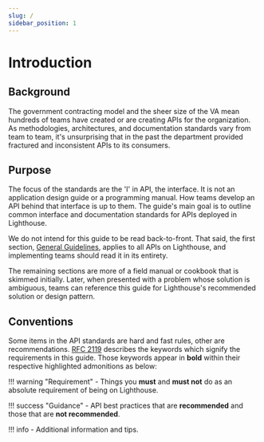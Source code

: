 ```yaml
---
slug: /
sidebar_position: 1
---
```


# Introduction

## Background

The government contracting model and the sheer size of the VA mean hundreds of teams have created or are creating APIs for the organization. As methodologies, architectures, and documentation standards vary from team to team, it's unsurprising that in the past the department provided fractured and inconsistent APIs to its consumers.

## Purpose

The focus of the standards are the 'I' in API, the interface. It is not an application design guide or a programming manual. How teams develop an API behind that interface is up to them. The guide's main goal is to outline common interface and documentation standards for APIs deployed in Lighthouse.

We do not intend for this guide to be read back-to-front. That said, the first section, [General Guidelines](general-guidelines), applies to all APIs on Lighthouse, and implementing teams should read it in its entirety.

The remaining sections are more of a field manual or cookbook that is skimmed initially. Later, when presented with a problem whose solution is ambiguous, teams can reference this guide for Lighthouse's recommended solution or design pattern.

## Conventions

Some items in the API standards are hard and fast rules, other are recommendations.
[RFC 2119](https://www.ietf.org/rfc/rfc2119.txt) describes the keywords which signify the requirements in this guide. Those keywords appear in **bold** within their respective highlighted admonitions as below:

!!! warning "Requirement"
    - Things you **must** and **must not** do as an absolute requirement of being on Lighthouse.

!!! success "Guidance"
    - API best practices that are **recommended** and those that are **not recommended**.

!!! info
    - Additional information and tips.
